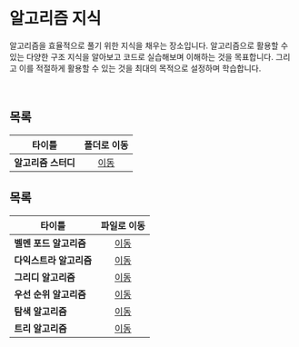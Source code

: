 # 알고리즘 지식
알고리즘을 효율적으로 풀기 위한 지식을 채우는 장소입니다. 알고리즘으로 활용할 수 있는 다양한 구조 지식을 알아보고 코드로 실습해보며 이해하는 것을 목표합니다. 그리고 이를 적절하게 활용할 수 있는 것을 최대의 목적으로 설정하며 학습합니다.   

<br/>

## 목록
|타이틀|폴더로 이동|
|---|:---:|
|**알고리즘 스터디**|[이동](https://github.com/Hschan2/Algorithm-Study/tree/master/AlgorithmKnowledge/AlgorithmStudy)|

## 목록
|타이틀|파일로 이동|
|---|:---:|
|**벨멘 포드 알고리즘**|[이동](https://github.com/Hschan2/Algorithm-Study/blob/master/AlgorithmKnowledge/Bellman-Ford%20Algorithm.js)|
|**다익스트라 알고리즘**|[이동](https://github.com/Hschan2/Algorithm-Study/blob/master/AlgorithmKnowledge/Dijkstra%20Algorithm.md)|
|**그리디 알고리즘**|[이동](https://github.com/Hschan2/Algorithm-Study/blob/master/AlgorithmKnowledge/Greedy.js)|
|**우선 순위 알고리즘**|[이동](https://github.com/Hschan2/Algorithm-Study/blob/master/AlgorithmKnowledge/Priority%20Queue.py)|
|**탐색 알고리즘**|[이동](https://github.com/Hschan2/Algorithm-Study/blob/master/AlgorithmKnowledge/SearchAlgorithm.js)|
|**트리 알고리즘**|[이동](https://github.com/Hschan2/Algorithm-Study/blob/master/AlgorithmKnowledge/TreeAlgorithm.md)|
